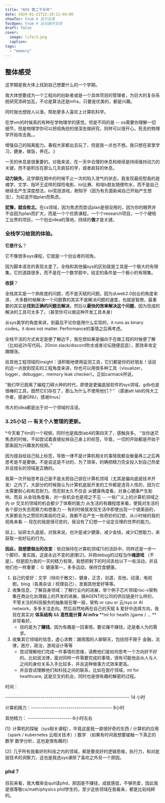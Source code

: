 ```yaml
---
title: "NYU 第二下半年"
date: 2024-01-21T22:10:11-04:00
showToc: true # 显示目录
TocOpen: true # 自动展开目录
draft: false
cover:
  image: life/2.png
  caption: 
tags:
  - "memory"
---
```


## 整体感受
这学期是我大体上找到自己想要什么的一个学期。

我大体想要成为一个工程向的创新者或是一个具体项目的管理者，为巨大的复杂系统研究添砖加瓦，不论是算法还是infra，只要是优美的，都是兴趣。

同时我也想授人以渔，帮助更多人喜欢上计算机科学。

在学vm的时候真的有种在学物理学的感觉。但是不同的是 -- os需要你理解一切细节，但是物理学你可以把视角挖的很深去做研究，同样可以很开心。死去的物理学开始攻击我。。

增强自己的隔离能力。春假大家都出去玩了，但是我一点也不想。我只想在家里学习，健身，做饭，养花。:)

一天的休息是很重要的。对我来说，在一天中合理的休息和继续是持续维持动力的关键，而不是积压在那么几天疯狂的学，或者疯狂的休息。

**动力缺失**。这学期在期中的时候不止一次的陷入泄气的状态，我发现最抚慰我的是魂学、文学、指环王这样的探险电影、lol比赛、和啥b朋友随便吹水，而不是自己继续去产生深度想法，lol竞技游戏，刷知乎（因为有负面新闻自己开始产生想法），为前途开始plan而焦虑。

**犹豫，就会败北**。在cs领域，因为焦虑而尝试plan是很没用的，因为你的眼界并不会因为plan而扩大，而是一个个优质课程，一个个research项目，一个个硬核工业界的项目，一个创业idea的落地，持续的**做**才是关键。

### 全栈学习给我的体验。
**它是什么**？ 

它不像很多sys课程，它就是一个创业者的视角。

因为脚本语言的表现太差了。全栈和其他偏sys的区别就是工具是一个极大的有限集。它的道路很多，而不是在一个数学题中，给定的条件是一个极小的有限集。

**收获**？ 

全栈其实是一个熟练度的问题，而不是天赋的问题。因为从web2.0创业的角度来讲， 大多数时候解决一个问题靠的其实不是解决问题的速度，也就是智商，最重要的其实是**找到正确的问题去解决**，然后以**最快的效率解决这个问题**，因为现成的解决的工具可太多了。（甚至你可以做这种开发工具本身）

从sys美学的角度来讲，到最后不论你是用什么实现的，it runs as binary codes。it does not matter. Performance的事情之后再考虑。

全栈干活的方式肯定是便了解边干，我在想如果是偏向于在做工程的时候便了解（比如说2h写代码，20min slack/discord吹水或者论坛随便逛逛），那效率肯定蹭蹭涨。

给其他工程领域的insight：请积极地使用监测工具，它们都是你的好朋友！话说的远一点放到现实的工程角度来讲，你也可以用很多种工具（visualizer，logger，debugger，memory leak checker）。正如carmack所说，

“我们早已脱离了编程刀耕火种的时代，即使是更偏底层软件的sys领域，gdb也是很棒的工具，既然它们存在了，那么为什么不使用他们？” （感谢att lab的伟大工作者，感谢GNU，感谢linus）

伟大的idea都是出于对一个领域的淫浸。

### 3.25小记 -- 有关个人管理的更新。
*今天看了tim的一个视频，同时也是我改lab4的第四天了，感触良多。
“当你迷茫焦虑的时候，不如尝试着直接扯掉自己身上的标签，毕竟，一切的开始都是开始于那条因为兴趣发的视频。”

因为擅自给自己贴上标签，导致一律不是计算机相关的事情我都会衡量再三之后再思考是不是要做。不是说这是不对的，为了效率，的确把精力完全投入到自己热爱并且擅长的领域是正确的。

我第一次开始思考自己是不是太把自己锁在计算机领域（尤其是偏向底层技术开发）之内了。大部分的时候我认为计算机底层开发的工作都是违背人性的，因为它太需要耐心和和忍耐力。而忍耐太久不仅会
从健康角度看，对身心健康产生影响，而且
从金钱角度看，对一些机会也是视之不见 -- 一些广义上的计算机领域之内 or 交叉的领域的机会都少了体察的能力
从生活的有趣程度来看，使我对生活的各个部分失去观察力和想象力 -- 有的时候我发现生活中即使出现一个很美丽的，大家都会为之赞叹的美丽的花朵，我都不会产生一些奇妙的幻想，从小时候的我的视角来看 -- 现在的我是很可悲的，我没有了幻想一个设定合理的世界的能力。

综上，钻研太久底层，对我来说，也许是减少健康，减少金钱，减少幻想能力，来获取一些好玩的行为。

**因此，我想要做出的改变**：依旧保持在计算机领域[1]的活跃中，同样还是一步一个脚印，重实践，这是永远不变的道理[2]，并把debug的过程当作**魂游戏** （不是）。但是因为我的一天的精力有限，我想把剩下的时间丢给以下一些活动，并且他们也一样重要：
0. 健康第一，多多运动，保持饮食健康。
1. 自己的爱好：文学（倾向于散文），健身，正念，剑道，吉他，动漫，电视剧，blog（各类杂谈 / 梳理自己），发掘其他爱好等等。
2. 收集信息，了解自身领域：了解行业内的进展，举个例子芯片领域risc-v架构集在商业化处理器上的开发的进展，搞AGENT的公司的供应链是什么样的，不管关注的科技服务的抽象层在哪一层，架构 or cpu or 云/sys or AI network，多多关注走向。然后自然地再在自己的天赋 & 爱好中选择方向，我现在其实对 **体系结构** && **高性能计算** **AI infra** **ml for health /game / ... **非常看好。
     * 目的是为了**赚钱**。因为有趣是一回事情，要论赚不赚钱，还是看人为的需求。 
3. 收集其它领域的信息，虚心求教：跟周围的人聊聊天，包括但不限于 金融，法律，医疗，政治，游戏设计等等
     * 尝试理解他们完成一件事情的思维，请教他们是如何思考一个方向好不好的。比如说法律，面对同样一件需要完成的事情，很有可能他会从人与人之间的身份关系入手比较多，并且这种做事方式效率更高。
     * 并且尝试理解他们和科技之间的联系，比如在医疗领域，ml for healthcare, 这是交叉的机会，同时也是很有趣的解密的过程。

时间：           

--------------------------------------------------------------- 14 小时

计算机精力：----------------------------------------- 8小时

其他精力：   ---------------------- 6小时左右


[1\]: 计算机的探秘（sys相关课程），毕竟这是我一直很好奇的东西 / 计算机的应用（spark / kubernetes 云相关技术）/ 数学 （如果有时间我想要接触一下真正的数学 数学分析，这也是很有趣的）

[2\]: 几乎所有我看好的科技之内的领域，都是要良好的逻辑思维，执行力，和对底层技术的洞察力，这也是我选sys课除了喜欢之外另一个原因。

### phd？
目前来看，我大概率会quit读phd，原因是不赚钱，成就感低，不够热爱，因此我是很尊敬cs/math/physics phd学生的，至少这些领域在我看来，都是比较纯粹的。
